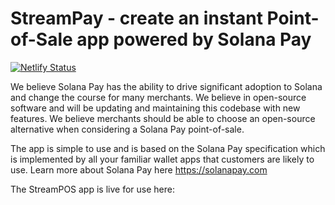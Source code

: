 # StreamPay - create an instant Point-of-Sale app powered by Solana Pay

[![Netlify Status](https://api.netlify.com/api/v1/badges/ed420337-296c-483b-ae64-9eda80bcfec1/deploy-status)](https://app.netlify.com/sites/stream-pos-app/deploys)

We believe Solana Pay has the ability to drive significant adoption to Solana and change the course for many merchants. We believe in open-source software and will be updating and maintaining this codebase with new features. We believe merchants should be able to choose an open-source alternative when considering a Solana Pay point-of-sale.

The app is simple to use and is based on the Solana Pay specification which is implemented by all your familiar wallet apps that customers are likely to use. Learn more about Solana Pay here https://solanapay.com

The StreamPOS app is live for use here: 

